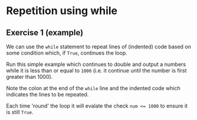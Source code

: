 # Repetition using while
## Exercise 1 (example)

We can use the `while` statement to repeat lines of (indented) code based on some condition which, if `True`, continues the loop.

Run this simple example which continues to double and output a numbers while it is less than or equal to `1000` (i.e. it continue until the number is first greater than 1000).

Note the colon at the end of the `while` line and the indented code which indicates the lines to be repeated.

Each time 'round' the loop it will evalate the check `num <= 1000` to ensure it is still `True`.